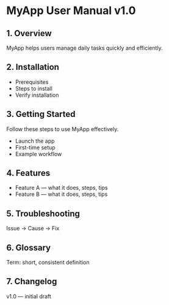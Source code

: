 # MyApp User Manual v1.0

## 1. Overview
MyApp helps users manage daily tasks quickly and efficiently.

## 2. Installation

- Prerequisites
- Steps to install
- Verify installation

## 3. Getting Started
Follow these steps to use MyApp effectively.

- Launch the app
- First-time setup
- Example workflow

## 4. Features

- Feature A — what it does, steps, tips
- Feature B — what it does, steps, tips

## 5. Troubleshooting
Issue → Cause → Fix

## 6. Glossary
Term: short, consistent definition

## 7. Changelog
v1.0 — initial draft
